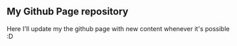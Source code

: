## My Github Page repository

Here I'll update my the github page with new content whenever it's possible :D